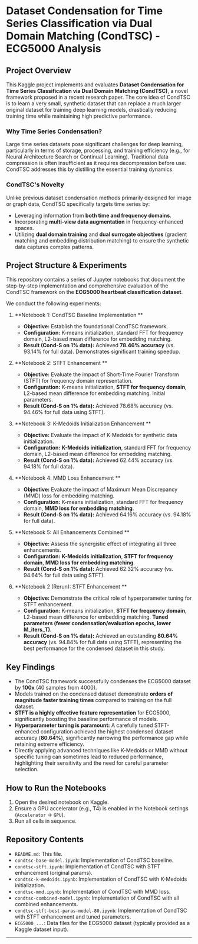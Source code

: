 # Dataset Condensation for Time Series Classification via Dual Domain Matching (CondTSC) - ECG5000 Analysis

## Project Overview

This Kaggle project implements and evaluates **Dataset Condensation for Time Series Classification via Dual Domain Matching (CondTSC)**, a novel framework proposed in a recent research paper. The core idea of CondTSC is to learn a very small, synthetic dataset that can replace a much larger original dataset for training deep learning models, drastically reducing training time while maintaining high predictive performance.

### Why Time Series Condensation?

Large time series datasets pose significant challenges for deep learning, particularly in terms of storage, processing, and training efficiency (e.g., for Neural Architecture Search or Continual Learning). Traditional data compression is often insufficient as it requires decompression before use. CondTSC addresses this by distilling the essential training dynamics.

### CondTSC's Novelty

Unlike previous dataset condensation methods primarily designed for image or graph data, CondTSC specifically targets time series by:
- Leveraging information from **both time and frequency domains**.
- Incorporating **multi-view data augmentation** in frequency-enhanced spaces.
- Utilizing **dual domain training** and **dual surrogate objectives** (gradient matching and embedding distribution matching) to ensure the synthetic data captures complex patterns.

## Project Structure & Experiments

This repository contains a series of Jupyter notebooks that document the step-by-step implementation and comprehensive evaluation of the CondTSC framework on the **ECG5000 heartbeat classification dataset**.

We conduct the following experiments:

1.  **Notebook 1: CondTSC Baseline Implementation **
    *   **Objective:** Establish the foundational CondTSC framework.
    *   **Configuration:** K-means initialization, standard FFT for frequency domain, L2-based mean difference for embedding matching.
    *   **Result (Cond-S on 1% data):** Achieved **78.46% accuracy** (vs. 93.14% for full data). Demonstrates significant training speedup.

2.  **Notebook 2: STFT Enhancement **
    *   **Objective:** Evaluate the impact of Short-Time Fourier Transform (STFT) for frequency domain representation.
    *   **Configuration:** K-means initialization, **STFT for frequency domain**, L2-based mean difference for embedding matching. Initial parameters.
    *   **Result (Cond-S on 1% data):** Achieved 78.68% accuracy (vs. 94.46% for full data using STFT).

3.  **Notebook 3: K-Medoids Initialization Enhancement **
    *   **Objective:** Evaluate the impact of K-Medoids for synthetic data initialization.
    *   **Configuration:** **K-Medoids initialization**, standard FFT for frequency domain, L2-based mean difference for embedding matching.
    *   **Result (Cond-S on 1% data):** Achieved 62.44% accuracy (vs. 94.18% for full data).

4.  **Notebook 4: MMD Loss Enhancement **
    *   **Objective:** Evaluate the impact of Maximum Mean Discrepancy (MMD) loss for embedding matching.
    *   **Configuration:** K-means initialization, standard FFT for frequency domain, **MMD loss for embedding matching**.
    *   **Result (Cond-S on 1% data):** Achieved 64.16% accuracy (vs. 94.18% for full data).

5.  **Notebook 5: All Enhancements Combined **
    *   **Objective:** Assess the synergistic effect of integrating all three enhancements.
    *   **Configuration:** **K-Medoids initialization**, **STFT for frequency domain**, **MMD loss for embedding matching**.
    *   **Result (Cond-S on 1% data):** Achieved 62.32% accuracy (vs. 94.64% for full data using STFT).

6.  **Notebook 2 (Rerun): STFT Enhancement **
    *   **Objective:** Demonstrate the critical role of hyperparameter tuning for STFT enhancement.
    *   **Configuration:** K-means initialization, **STFT for frequency domain**, L2-based mean difference for embedding matching. **Tuned parameters (fewer condensation/evaluation epochs, lower M_iters_T)**.
    *   **Result (Cond-S on 1% data):** Achieved an outstanding **80.64% accuracy** (vs. 94.84% for full data using STFT), representing the best performance for the condensed dataset in this study.

## Key Findings

-   The CondTSC framework successfully condenses the ECG5000 dataset by **100x** (40 samples from 4000).
-   Models trained on the condensed dataset demonstrate **orders of magnitude faster training times** compared to training on the full dataset.
-   **STFT is a highly effective feature representation** for ECG5000, significantly boosting the baseline performance of models.
-   **Hyperparameter tuning is paramount:** A carefully tuned STFT-enhanced configuration achieved the highest condensed dataset accuracy (**80.64%**), significantly narrowing the performance gap while retaining extreme efficiency.
-   Directly applying advanced techniques like K-Medoids or MMD without specific tuning can sometimes lead to reduced performance, highlighting their sensitivity and the need for careful parameter selection.

## How to Run the Notebooks

1.  Open the desired notebook on Kaggle.
2.  Ensure a GPU accelerator (e.g., T4) is enabled in the Notebook settings (`Accelerator` -> `GPU`).
3.  Run all cells in sequence.

## Repository Contents

-   `README.md`: This file.
-   `condtsc-base-model.ipynb`: Implementation of CondTSC baseline.
-   `condtsc-stft.ipynb`: Implementation of CondTSC with STFT enhancement (original params).
-   `condtsc-k-medoids.ipynb`: Implementation of CondTSC with K-Medoids initialization.
-   `condtsc-mmd.ipynb`: Implementation of CondTSC with MMD loss.
-   `condtsc-combined-model.ipynb`: Implementation of CondTSC with all combined enhancements.
-   `condtsc-stft-best-paras-model-80.ipynb`: Implementation of CondTSC with STFT enhancement and tuned parameters.
-   `ECG5000_...`: Data files for the ECG5000 dataset (typically provided as a Kaggle dataset input).

---
